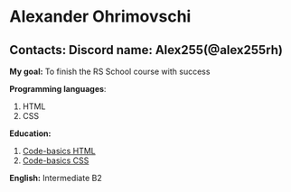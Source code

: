 # Alexander Ohrimovschi
## Contacts: Discord name: Alex255(@alex255rh)

**My goal:** To finish the RS School course with success

**Programming languages**: 
1. HTML
2. CSS

**Education:**
1. [Code-basics HTML](https://code-basics.com/ru/languages/html)
2. [Code-basics CSS](https://code-basics.com/ru/languages/css)

**English:** Intermediate B2
   
